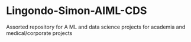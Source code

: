 # Lingondo-Simon-AIML-CDS
Assorted repository for A ML and data science projects for academia and medical/corporate projects
